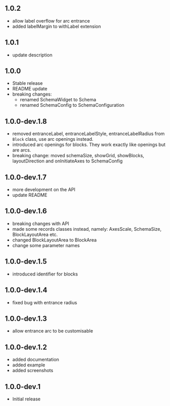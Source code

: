 ## 1.0.2

- allow label overflow for arc entrance
- added labelMargin to withLabel extension

## 1.0.1

- update description

## 1.0.0

- Stable release
- README update
- breaking changes:
    - renamed SchemaWidget to Schema
    - renamed SchemaConfig to SchemaConfiguration

## 1.0.0-dev.1.8

- removed entranceLabel, entranceLabelStyle, entranceLabelRadius from `Block` class, use arc
  openings instead.
- introduced arc openings for blocks. They work exactly like openings
  but are arcs.
- breaking change: moved schemaSize, showGrid, showBlocks, layoutDirection and onInitiateAxes to
  SchemaConfig

## 1.0.0-dev.1.7

- more development on the API
- update README

## 1.0.0-dev.1.6

- breaking changes with API
- made some records classes instead, namely: AxesScale, SchemaSize, BlockLayoutArea etc.
- changed BlockLayoutArea to BlockArea
- change some parameter names

## 1.0.0-dev.1.5

- introduced identifier for blocks

## 1.0.0-dev.1.4

- fixed bug with entrance radius

## 1.0.0-dev.1.3

- allow entrance arc to be customisable

## 1.0.0-dev.1.2

- added documentation
- added example
- added screenshots

## 1.0.0-dev.1

- Initial release

